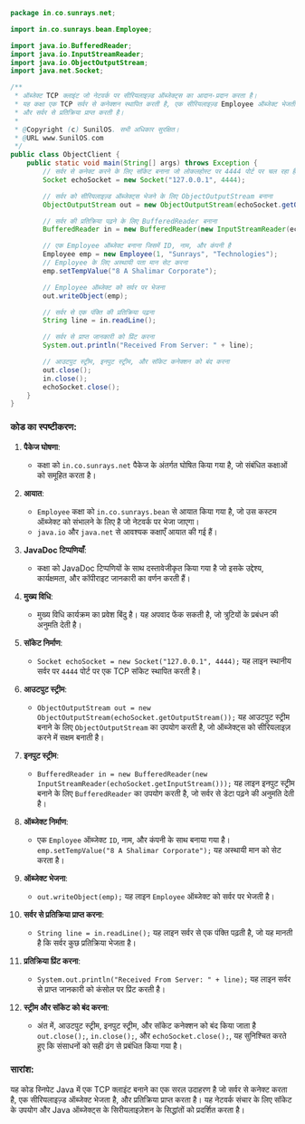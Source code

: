 ```java
package in.co.sunrays.net;

import in.co.sunrays.bean.Employee;

import java.io.BufferedReader;
import java.io.InputStreamReader;
import java.io.ObjectOutputStream;
import java.net.Socket;

/**
 * ऑब्जेक्ट TCP क्लाइंट जो नेटवर्क पर सीरियलाइज़्ड ऑब्जेक्ट्स का आदान-प्रदान करता है।
 * यह कक्षा एक TCP सर्वर से कनेक्शन स्थापित करती है, एक सीरियलाइज़्ड Employee ऑब्जेक्ट भेजती है,
 * और सर्वर से प्रतिक्रिया प्राप्त करती है।
 * 
 * @Copyright (c) SunilOS. सभी अधिकार सुरक्षित।
 * @URL www.SunilOS.com
 */
public class ObjectClient {
    public static void main(String[] args) throws Exception {
        // सर्वर से कनेक्ट करने के लिए सॉकेट बनाना जो लोकलहोस्ट पर 4444 पोर्ट पर चल रहा है
        Socket echoSocket = new Socket("127.0.0.1", 4444);

        // सर्वर को सीरियलाइज़्ड ऑब्जेक्ट्स भेजने के लिए ObjectOutputStream बनाना
        ObjectOutputStream out = new ObjectOutputStream(echoSocket.getOutputStream());

        // सर्वर की प्रतिक्रिया पढ़ने के लिए BufferedReader बनाना
        BufferedReader in = new BufferedReader(new InputStreamReader(echoSocket.getInputStream()));

        // एक Employee ऑब्जेक्ट बनाना जिसमें ID, नाम, और कंपनी है
        Employee emp = new Employee(1, "Sunrays", "Technologies");
        // Employee के लिए अस्थायी पता मान सेट करना
        emp.setTempValue("8 A Shalimar Corporate");

        // Employee ऑब्जेक्ट को सर्वर पर भेजना
        out.writeObject(emp);

        // सर्वर से एक पंक्ति की प्रतिक्रिया पढ़ना
        String line = in.readLine();

        // सर्वर से प्राप्त जानकारी को प्रिंट करना
        System.out.println("Received From Server: " + line);

        // आउटपुट स्ट्रीम, इनपुट स्ट्रीम, और सॉकेट कनेक्शन को बंद करना
        out.close();
        in.close();
        echoSocket.close();
    }
}
```

### कोड का स्पष्टीकरण:

1. **पैकेज घोषणा**:
   - कक्षा को `in.co.sunrays.net` पैकेज के अंतर्गत घोषित किया गया है, जो संबंधित कक्षाओं को समूहित करता है।

2. **आयात**:
   - `Employee` कक्षा को `in.co.sunrays.bean` से आयात किया गया है, जो उस कस्टम ऑब्जेक्ट को संभालने के लिए है जो नेटवर्क पर भेजा जाएगा।
   - `java.io` और `java.net` से आवश्यक कक्षाएँ आयात की गई हैं।

3. **JavaDoc टिप्पणियाँ**:
   - कक्षा को JavaDoc टिप्पणियों के साथ दस्तावेजीकृत किया गया है जो इसके उद्देश्य, कार्यक्षमता, और कॉपीराइट जानकारी का वर्णन करती हैं।

4. **मुख्य विधि**:
   - मुख्य विधि कार्यक्रम का प्रवेश बिंदु है। यह अपवाद फेंक सकती है, जो त्रुटियों के प्रबंधन की अनुमति देती है।

5. **सॉकेट निर्माण**:
   - `Socket echoSocket = new Socket("127.0.0.1", 4444);` यह लाइन स्थानीय सर्वर पर `4444` पोर्ट पर एक TCP सॉकेट स्थापित करती है।

6. **आउटपुट स्ट्रीम**:
   - `ObjectOutputStream out = new ObjectOutputStream(echoSocket.getOutputStream());` यह आउटपुट स्ट्रीम बनाने के लिए `ObjectOutputStream` का उपयोग करती है, जो ऑब्जेक्ट्स को सीरियलाइज़ करने में सक्षम बनाती है।

7. **इनपुट स्ट्रीम**:
   - `BufferedReader in = new BufferedReader(new InputStreamReader(echoSocket.getInputStream()));` यह लाइन इनपुट स्ट्रीम बनाने के लिए `BufferedReader` का उपयोग करती है, जो सर्वर से डेटा पढ़ने की अनुमति देती है।

8. **ऑब्जेक्ट निर्माण**:
   - एक `Employee` ऑब्जेक्ट `ID`, नाम, और कंपनी के साथ बनाया गया है। `emp.setTempValue("8 A Shalimar Corporate");` यह अस्थायी मान को सेट करता है।

9. **ऑब्जेक्ट भेजना**:
   - `out.writeObject(emp);` यह लाइन `Employee` ऑब्जेक्ट को सर्वर पर भेजती है।

10. **सर्वर से प्रतिक्रिया प्राप्त करना**:
    - `String line = in.readLine();` यह लाइन सर्वर से एक पंक्ति पढ़ती है, जो यह मानती है कि सर्वर कुछ प्रतिक्रिया भेजता है।

11. **प्रतिक्रिया प्रिंट करना**:
    - `System.out.println("Received From Server: " + line);` यह लाइन सर्वर से प्राप्त जानकारी को कंसोल पर प्रिंट करती है।

12. **स्ट्रीम और सॉकेट को बंद करना**:
    - अंत में, आउटपुट स्ट्रीम, इनपुट स्ट्रीम, और सॉकेट कनेक्शन को बंद किया जाता है `out.close();`, `in.close();`, और `echoSocket.close();`, यह सुनिश्चित करते हुए कि संसाधनों को सही ढंग से प्रबंधित किया गया है।

### सारांश:
यह कोड स्निपेट Java में एक TCP क्लाइंट बनाने का एक सरल उदाहरण है जो सर्वर से कनेक्ट करता है, एक सीरियलाइज़्ड ऑब्जेक्ट भेजता है, और प्रतिक्रिया प्राप्त करता है। यह नेटवर्क संचार के लिए सॉकेट के उपयोग और Java ऑब्जेक्ट्स के सिरीयलाइज़ेशन के सिद्धांतों को प्रदर्शित करता है।
